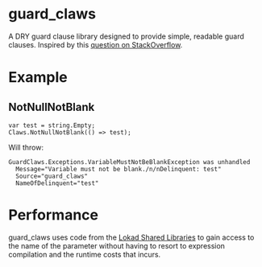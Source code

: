 guard_claws
=========

A DRY guard clause library designed to provide simple, readable guard clauses. Inspired by this [question on StackOverflow]( http://stackoverflow.com/questions/669678/what-is-the-smoothest-most-appealing-syntax-youve-found-for-asserting-parameter/670495).

Example
==============

NotNullNotBlank
----

    var test = string.Empty;
    Claws.NotNullNotBlank(() => test);
 
Will throw:
 
    GuardClaws.Exceptions.VariableMustNotBeBlankException was unhandled
      Message="Variable must not be blank./n/nDelinquent: test"
      Source="guard_claws"
      NameOfDelinquent="test"

Performance
===========

guard_claws uses code from the [Lokad Shared Libraries](http://abdullin.com/journal/2008/12/19/how-to-get-parameter-name-and-argument-value-from-c-lambda-v.html) to gain access to the name of the parameter without having to resort to expression compilation and the runtime costs that incurs. 